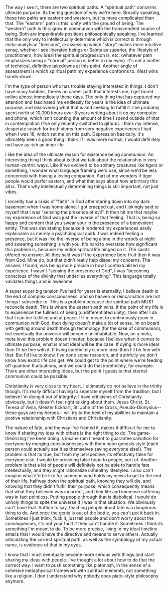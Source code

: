 The way I see it, there are two spiritual paths. A "spiritual path" concerns ultimate purpose. Its the big question of why we're here. Broadly speaking, these two paths are eastern and western, but its more complicated than that. The "eastern" path is this: unify with the ground of being. The "western" path is this: grow in communion with the transcendent source of being. Both are impenitrable positions philosophically speaking. I've learned that the only way to intellectually determine which is correct is through meta-analytical "tensions", ie assessing which "story" makes more intuitive sense, whether I see liberated beings or Saints as superior, the lifestyle of practitioners, how ideal the spiritual progression is, etc. (whatever path emphasizes being a "normal" person is better in my eyes). It's not a matter of technical, definitive takedowns at this point. Another angle of assessment is which spiritual path my experience conforms to. West wins hands-down. 

I'm the type of person who has trouble staying interested in things. I don't have many hobbies, theres no career path that interests me, I get bored online almost immediately these days. The only thing that has captured my attention and fascinated me endlessly for years is the idea of ultimate purpose, and discovering what that is and seeking to fulfill it. I've probably spent north of 10,000 hours over 8 years writing about it on my computer and phone, which isn't counting the amount of time I spend outside of that in contemplation (I've only recently switched to github). I think my intense, desperate search for truth stems from very negative experiences I had when I was 18, which set me on this path. Depression basically. It's ultimately been a good thing I think. If I was more normal, I would definitely not have as rich an inner life.

I like the idea of the ultimate reason for existence being communion. An interesting thing I think about is that we talk about the relationship in very human-centric ways. Like if we evolved to be solitary creatures like tigers or something, I wonder what language framing we'd use, since we'd be less concerned with having a loving companion. Part of me wonders if tiger people would perfer eastern, and what that says about how arbirtrary this all is. That's why intellectually determining things is still important, not just vibes.

I recently had a crisis of "faith" in God after staring down into my dark basement when I was home alone. I got creeped out, and I jokingly said to myself that I was "sensing the presence of evil". It then hit me that maybe my experience of God was just the inverse of that feeling. That is, being so happy and content that you swear your in the presence of a benevolent entity. This was devistating because it rendered my experiences easily explainable as merely a psychological quirk. I was indeed feeling a presence, but it was like the inverse of being alone in the woods at night and swearing something is with you. It's hard to overstate how significant this problem is, because my entire spritual life hinged on it. The saints offered no answer. All they said was if the experience bore fruit then it was from God. Mine do, but that didn't really help dispel my concerns. The answer, I found, was being more precise in how I contextualized my experience. I wasn't "sensing the presence of God", I was "becoming conscious of the divinity that underlies everything". This language totally validates things and is awesome.

A super super big tension I've had for years is eternality. I believe death is the end of complex consciousness, and so heaven or reincarnation are not things I subscribe to. This is a problem because the spiritual path MUST reconcile death. This is where the eastern path wins. If the point of my life is to experience the fullness of being (undifferentiated unity), then after I do that I can die fulfilled and at peace. If I'm meant to continuously grow in communion with God, then dying doesn't make a lot of sense. Im on board with getting around death through technology (for the sake of communion), but eventually the universe will become uninhabitable. Now, on a meta, meta level this problem doesn't matter, because I believe when it comes to ultimate purpose, what is most ideal will be the case. If dying is more ideal then I'll be fine with it. If living indefinitely is more ideal then I'll be fine with that. But I'd like to know. I've done some research, and truthfully we don't know how exotic life can get. We could get to the point where we're feeding off quantum fluctuations, and we could do that indefinitely, for example. There are other interesting ideas, but the point I guess is that eternal communion could be possible.

Christianity is very close to my heart. I ultimately do not believe in the trinity though. It's really difficult having to seperate myself from the tradition, but I believe I'm doing it out of integrity. I have criticisms of Christianity obviously, but it doesn't feel right talking about them. Jesus Christ, St. Teresa of Avila, Meister Eckhart, St. John of the Cross, Pseudo-Dionysius--these guys are my heroes. I will try to the best of my abilities to maintain a postive relationship with Christians and Christianity.

The nature of fate, and the way I've framed it, makes it difficult for me to know if sharing my idea with others is the right thing to do. The game-theorizing I've been doing is insane (am I meant to guarantee salvation for everyone by merging consiousnesses with them neon genesis style (each person could actually see it as themselves saving everyone else)). The problem is that its true, but from my perspective, its effectively false for everyone else. I would be providing false hope to people, sort of. Another problem is that a lot of people will definitely not be able to handle fate intellectually, and they might rationalize unhealthy lifestyles. I also can't imagine what it'd be like for someone who holds my views to get to the end of their life, halfway down the spiritual path, knowing they will die, and knowing that they didn't fulfill their purpose, which consequently means that what they believed was incorrect, and their life and immense suffering was in fact pointless. Putting people through that is diabolical. I would do unholy things to spite the universe if I was in that situation. We obviously can't have that. Suffice to say, teaching people about fate is a dangerous thing to do. And once the genie is out of the bottle, you can't put it back in. Sometimes I just think, fuck it, just tell people and don't worry about the consequences, it's not your fault if they can't handle it. Sometimes I think its something I'm meant to do. To be more precise, living in my ideal timeline entails that I would have the directive and means to serve others. Actually articulating the correct spiritual path, as well as the symbology of my actual name, is evidence of that in my eyes.

I know that I must eventually become more serious with things and start sharing my ideas with people. I've thought a lot about how to do that the correct way. I want to push something like platonism, in the sense of a cohesive metaphysical framework with spiritual elements, not something like a religion. I don't understand why nobody does plato-style philosophy anymore.
